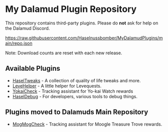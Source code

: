 # My Dalamud Plugin Repository

This repository contains third-party plugins. Please do **not** ask for help on the Dalamud Discord.

https://raw.githubusercontent.com/Haselnussbomber/MyDalamudPlugins/main/repo.json

Note: Download counts are reset with each new release.

## Available Plugins

- [HaselTweaks](https://github.com/Haselnussbomber/HaselTweaks) - A collection of quality of life tweaks and more.
- [LeveHelper](https://github.com/Haselnussbomber/LeveHelper) - A little helper for Levequests.
- [YokaiCheck](https://github.com/Haselnussbomber/YokaiCheck) - Tracking assistant for Yo-kai Watch rewards
- [HaselDebug](https://github.com/Haselnussbomber/HaselDebug) - For developers, various tools to debug things.

## Plugins moved to Dalamuds Main Repository

- [MogMogCheck](https://github.com/Haselnussbomber/MogMogCheck) - Tracking assistant for Moogle Treasure Trove rewards.
